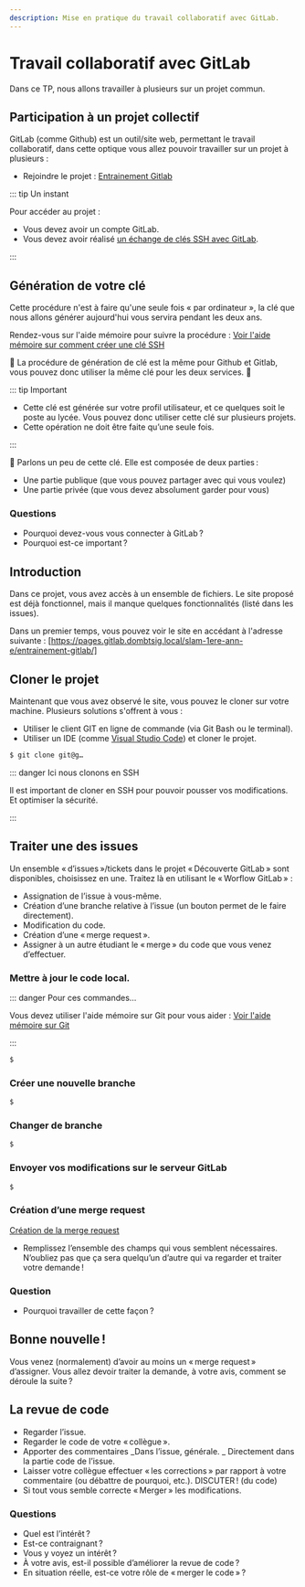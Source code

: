 ```yaml
---
description: Mise en pratique du travail collaboratif avec GitLab.
---
```


# Travail collaboratif avec GitLab

Dans ce TP, nous allons travailler à plusieurs sur un projet commun.

## Participation à un projet collectif

GitLab (comme Github) est un outil/site web, permettant le travail collaboratif, dans cette optique vous allez pouvoir travailler sur un projet à plusieurs :

- Rejoindre le projet : [Entrainement Gitlab](https://gitlab.dombtsig.local/slam-1ere-ann-e/entrainement-gitlab)

::: tip Un instant

Pour accéder au projet :

- Vous devez avoir un compte GitLab.
- Vous devez avoir réalisé [un échange de clés SSH avec GitLab](/cheatsheets/ssh-key/index.md).

:::

## Génération de votre clé

Cette procédure n'est à faire qu'une seule fois « par ordinateur », la clé que nous allons générer aujourd'hui vous servira pendant les deux ans.

Rendez-vous sur l'aide mémoire pour suivre la procédure : [Voir l'aide mémoire sur comment créer une clé SSH](/cheatsheets/ssh-key/)

🚨 La procédure de génération de clé est la même pour Github et Gitlab, vous pouvez donc utiliser la même clé pour les deux services. 🚨

::: tip Important

- Cette clé est générée sur votre profil utilisateur, et ce quelques soit le poste au lycée. Vous pouvez donc utiliser cette clé sur plusieurs projets.
- Cette opération ne doit être faite qu’une seule fois.

:::

👋 Parlons un peu de cette clé. Elle est composée de deux parties :

- Une partie publique (que vous pouvez partager avec qui vous voulez)
- Une partie privée (que vous devez absolument garder pour vous)

### Questions

- Pourquoi devez-vous vous connecter à GitLab ?
- Pourquoi est-ce important ?

## Introduction

Dans ce projet, vous avez accès à un ensemble de fichiers. Le site proposé est déjà fonctionnel, mais il manque quelques fonctionnalités (listé dans les issues).

Dans un premier temps, vous pouvez voir le site en accédant à l'adresse suivante : [https://pages.gitlab.dombtsig.local/slam-1ere-ann-e/entrainement-gitlab/]

## Cloner le projet

Maintenant que vous avez observé le site, vous pouvez le cloner sur votre machine. Plusieurs solutions s'offrent à vous :

- Utiliser le client GIT en ligne de commande (via Git Bash ou le terminal).
- Utiliser un IDE (comme [Visual Studio Code](https://code.visualstudio.com/)) et cloner le projet.

```sh
$ git clone git@g…
```

::: danger Ici nous clonons en SSH

Il est important de cloner en SSH pour pouvoir pousser vos modifications. Et optimiser la sécurité.

:::

## Traiter une des issues

Un ensemble « d’issues »/tickets dans le projet « Découverte GitLab » sont disponibles, choisissez en une. Traitez là en utilisant le « Worflow GitLab » :

- Assignation de l’issue à vous-même.
- Création d’une branche relative à l’issue (un bouton permet de le faire directement).
- Modification du code.
- Création d’une « merge request ».
- Assigner à un autre étudiant le « merge » du code que vous venez d’effectuer.

### Mettre à jour le code local.

::: danger Pour ces commandes…

Vous devez utiliser l'aide mémoire sur Git pour vous aider : [Voir l'aide mémoire sur Git](/cheatsheets/git/)

:::

```sh
$ 
```

### Créer une nouvelle branche

```sh
$ 
```

### Changer de branche

```sh
$ 
```

### Envoyer vos modifications sur le serveur GitLab

```sh
$ 
```

### Création d’une merge request

[Création de la merge request](https://gitlab.dombtsig.local/slam-1ere-ann-e/entrainement-gitlab/-/merge_requests/new)

- Remplissez l’ensemble des champs qui vous semblent nécessaires. N’oubliez pas que ça sera quelqu’un d’autre qui va regarder et traiter votre demande !

### Question

- Pourquoi travailler de cette façon ?

## Bonne nouvelle !

Vous venez (normalement) d’avoir au moins un « merge request » d’assigner. Vous allez devoir traiter la demande, à votre avis, comment se déroule la suite ?

## La revue de code

- Regarder l’issue.
- Regarder le code de votre « collègue ».
- Apporter des commentaires
  _Dans l’issue, générale.
  _ Directement dans la partie code de l’issue.
- Laisser votre collègue effectuer « les corrections » par rapport à votre commentaire (ou débattre de pourquoi, etc.). DISCUTER ! (du code)
- Si tout vous semble correcte « Merger » les modifications.

### Questions

- Quel est l’intérêt ?
- Est-ce contraignant ?
- Vous y voyez un intérêt ?
- À votre avis, est-il possible d’améliorer la revue de code ?
- En situation réelle, est-ce votre rôle de « merger le code » ?